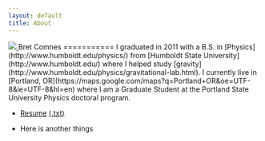```yaml
---
layout: default
title: About
---
```

<a class="pull-right" href="#">
<img src="http://farm6.staticflickr.com/5111/5914206691_f014912197_m.jpg" class="img-polaroid">
</a>
Bret Comnes
===========
I graduated in 2011 with a B.S. in [Physics](http://www.humboldt.edu/physics/) from [Humboldt State University](http://www.humboldt.edu/) where I helped study [gravity](http://www.humboldt.edu/physics/gravitational-lab.html).  I currently live in [Portland, OR](https://maps.google.com/maps?q=Portland+OR&oe=UTF-8&ie=UTF-8&hl=en) where I am a Graduate Student at the Portland State University Physics doctoral program.

*   [Resume](/files/Bret-Comnes-Public.pdf) [(.txt)](/files/Bret-Comnes-Public.txt)

<script type="text/javascript" src="/js/email.js"> </script>

*   Here is another things
